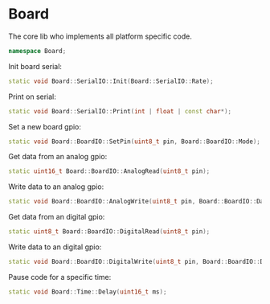 # Board

The core lib who implements all platform specific code.

```cpp
namespace Board;
```

Init board serial:

```cpp
static void Board::SerialIO::Init(Board::SerialIO::Rate);
```

Print on serial:

```cpp
static void Board::SerialIO::Print(int | float | const char*);
```

Set a new board gpio:

```cpp
static void Board::BoardIO::SetPin(uint8_t pin, Board::BoardIO::Mode);
```

Get data from an analog gpio:

```cpp
static uint16_t Board::BoardIO::AnalogRead(uint8_t pin);
```

Write data to an analog gpio:

```cpp
static void Board::BoardIO::AnalogWrite(uint8_t pin, Board::BoardIO::Data);
```

Get data from an digital gpio:

```cpp
static uint8_t Board::BoardIO::DigitalRead(uint8_t pin);
```

Write data to an digital gpio:

```cpp
static void Board::BoardIO::DigitalWrite(uint8_t pin, Board::BoardIO::Data);
```

Pause code for a specific time:

```cpp
static void Board::Time::Delay(uint16_t ms);
```
